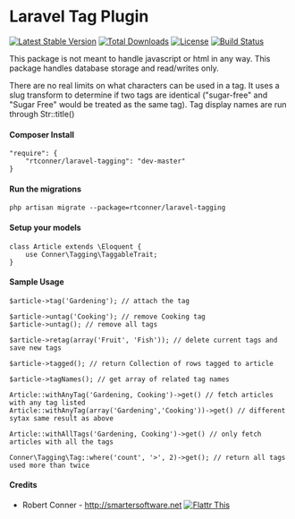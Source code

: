 Laravel Tag Plugin
============

[![Latest Stable Version](https://poser.pugx.org/rtconner/laravel-tagging/v/stable.svg)](https://packagist.org/packages/rtconner/laravel-tagging)
[![Total Downloads](https://poser.pugx.org/rtconner/laravel-tagging/downloads.svg)](https://packagist.org/packages/rtconner/laravel-tagging)
[![License](https://poser.pugx.org/rtconner/laravel-tagging/license.svg)](https://packagist.org/packages/rtconner/laravel-tagging)
[![Build Status](https://travis-ci.org/rtconner/laravel-tagging.svg?branch=master)](https://travis-ci.org/rtconner/laravel-tagging)

This package is not meant to handle javascript or html in any way. This package handles database storage and read/writes only.

There are no real limits on what characters can be used in a tag. It uses a slug transform to determine if two tags are identical ("sugar-free" and "Sugar Free" would be treated as the same tag). Tag display names are run through Str::title()

#### Composer Install

    "require": {
        "rtconner/laravel-tagging": "dev-master"
    }

#### Run the migrations

	php artisan migrate --package=rtconner/laravel-tagging
	
#### Setup your models

    class Article extends \Eloquent {
        use Conner\Tagging\TaggableTrait;
    }

#### Sample Usage

    $article->tag('Gardening'); // attach the tag
    
    $article->untag('Cooking'); // remove Cooking tag
    $article->untag(); // remove all tags
    
    $article->retag(array('Fruit', 'Fish')); // delete current tags and save new tags
    
    $article->tagged(); // return Collection of rows tagged to article
    
    $article->tagNames(); // get array of related tag names	
    
    Article::withAnyTag('Gardening, Cooking')->get() // fetch articles with any tag listed
    Article::withAnyTag(array('Gardening','Cooking'))->get() // different sytax same result as above
    
    Article::withAllTags('Gardening, Cooking')->get() // only fetch articles with all the tags
    
    Conner\Tagging\Tag::where('count', '>', 2)->get(); // return all tags used more than twice

#### Credits

 - Robert Conner - http://smartersoftware.net [![Flattr This](http://api.flattr.com/button/flattr-badge-large.png)](https://flattr.com/submit/auto?user_id=rtconner&url=https://github.com/rtconner/laravel-tagging&title=Laravel+Tagging&language=&tags=github&category=software)